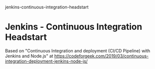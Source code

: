 jenkins-continuous-integration-headstart
# Jenkins - Continuous Integration Headstart

Based on "Continuous Integration and deployment (CI/CD Pipeline) with Jenkins and Node.js" at https://codeforgeek.com/2019/03/continuous-integration-deployment-jenkins-node-js/
